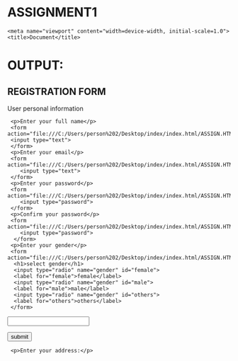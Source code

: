 # ASSIGNMENT1
<!DOCTYPE html>
<!-- saved from url=(0081)file:///C:/Users/person%202/Desktop/index/index.html/ASSIGN.HTML/ASSIGNMENT..HTML -->
<html lang="en"><head><meta http-equiv="Content-Type" content="text/html; charset=UTF-8">
    
    <meta name="viewport" content="width=device-width, initial-scale=1.0">
    <title>Document</title>
</head>
<body>
    <h1 bold="">OUTPUT:</h1>
    <h2 bold="">REGISTRATION FORM </h2>
    <p>User personal information</p>

     <p>Enter your full name</p>
     <form action="file:///C:/Users/person%202/Desktop/index/index.html/ASSIGN.HTML/ASSIGNMENT..HTML">
     <input type="text">
     </form>
     <p>Enter your email</p>
     <form action="file:///C:/Users/person%202/Desktop/index/index.html/ASSIGN.HTML/ASSIGNMENT..HTML">
        <input type="text">
     </form>
     <p>Enter your password</p>
     <form action="file:///C:/Users/person%202/Desktop/index/index.html/ASSIGN.HTML/ASSIGNMENT..HTML">
        <input type="password">
     </form>
     <p>Confirm your password</p>
     <form action="file:///C:/Users/person%202/Desktop/index/index.html/ASSIGN.HTML/ASSIGNMENT..HTML">
        <input type="password">
      </form>
     <p>Enter your gender</p>
     <form action="file:///C:/Users/person%202/Desktop/index/index.html/ASSIGN.HTML/ASSIGNMENT..HTML">
      <h1>select gender</h1>
      <input type="radio" name="gender" id="female">
      <label for="female">female</label>
      <input type="radio" name="gender" id="male">
      <label for="male">male</label>
      <input type="radio" name="gender" id="others">
      <label for="others">others</label>
     </form>
   
   <form action="">
        <input type width90px height 100px="checkbox">
     </form>
     <form action="">
      <button type="submit">submit</button>
     </form>

     <p>Enter your address:</p>
     
   
</body>
</html>
